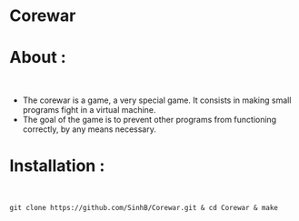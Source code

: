 # Corewar

<h1>About :</h1><br/>

- The corewar is a game, a very special game. It consists in making small programs fight in a virtual machine.<br/>
- The goal of the game is to prevent other programs from functioning correctly, by any means necessary.<br/>

<h1>Installation :</h1><br/>

<pre><code>git clone https://github.com/SinhB/Corewar.git & cd Corewar & make</code></pre><br/>
